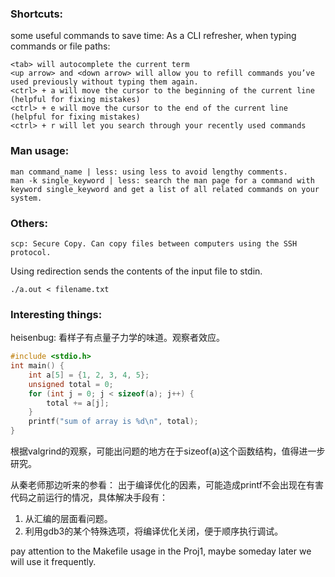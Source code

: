 ### Shortcuts:
some useful commands to save time:
As a CLI refresher, when typing commands or file paths:
```
<tab> will autocomplete the current term
<up arrow> and <down arrow> will allow you to refill commands you’ve used previously without typing them again.
<ctrl> + a will move the cursor to the beginning of the current line (helpful for fixing mistakes)
<ctrl> + e will move the cursor to the end of the current line (helpful for fixing mistakes)
<ctrl> + r will let you search through your recently used commands
```
### Man usage:
```
man command_name | less: using less to avoid lengthy comments.
man -k single_keyword | less: search the man page for a command with keyword single_keyword and get a list of all related commands on your system.
```
### Others:
```
scp: Secure Copy. Can copy files between computers using the SSH protocol.
```

Using redirection sends the contents of the input file to stdin.
```
./a.out < filename.txt
```

### Interesting things:
heisenbug: 看样子有点量子力学的味道。观察者效应。

```C
#include <stdio.h>
int main() {
    int a[5] = {1, 2, 3, 4, 5};
    unsigned total = 0;
    for (int j = 0; j < sizeof(a); j++) {
        total += a[j];
    }
    printf("sum of array is %d\n", total);
}
```
根据valgrind的观察，可能出问题的地方在于sizeof(a)这个函数结构，值得进一步研究。

从秦老师那边听来的参看：
出于编译优化的因素，可能造成printf不会出现在有害代码之前运行的情况，具体解决手段有：
1. 从汇编的层面看问题。
2. 利用gdb3的某个特殊选项，将编译优化关闭，便于顺序执行调试。

pay attention to the Makefile usage in the Proj1, maybe someday later we will use it frequently.